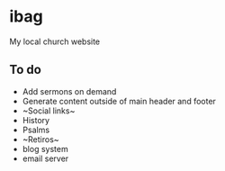 # ibag
My local church website

## To do

* Add sermons on demand
* Generate content outside of main header and footer 
* ~Social links~
* History
* Psalms
* ~Retiros~
* blog system
* email server
